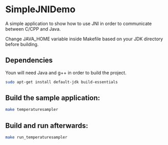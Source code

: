 # SimpleJNIDemo
A simple application to show how to use JNI in order to communicate between C/CPP and Java.

Change JAVA_HOME variable inside Makefile based on your JDK directory before building.

## Dependencies
Youn will need Java and g++ in order to build the project.
```bash
sudo apt-get install default-jdk build-essentials
```

## Build the sample application:
```bash
make temperaturesampler
```
  

## Build and run afterwards:
```bash
make run_temperaturesampler
```

